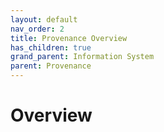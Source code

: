 ```yaml
---
layout: default
nav_order: 2
title: Provenance Overview 
has_children: true
grand_parent: Information System
parent: Provenance
---
```

# Overview 